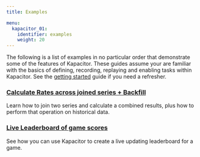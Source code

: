 ```yaml
---
title: Examples

menu:
  kapacitor_01:
    identifier: examples
    weight: 20
---
```


The following is a list of examples in no particular order that demonstrate some of the features of Kapacitor.
These guides assume your are familiar with the basics of defining, recording, replaying and enabling tasks within Kapacitor.
See the [getting started](/docs/kapacitor/v0.1/introduction/getting_started.html) guide if you need a refresher.


### [Calculate Rates across joined series + Backfill](/docs/kapacitor/v0.1/examples/join_backfill.html)

Learn how to join two series and calculate a combined results, plus how to perform that operation on historical data.

### [Live Leaderboard of game scores](/docs/kapacitor/v0.1/examples/live_leaderboard.html)

See how you can use Kapacitor to create a live updating leaderboard for a game.

